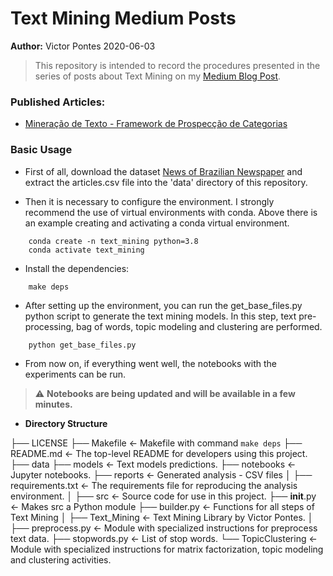 # **Text Mining Medium Posts**

**Author:** Victor Pontes 2020-06-03

> This repository is intended to record the procedures presented in the series of posts about Text Mining on my [Medium Blog Post](https://medium.com/@victoraleff).

### Published Articles:
+ [Mineração de Texto - Framework de Prospecção de Categorias](https://medium.com/@victoraleff)

### **Basic Usage**

+ First of all, download the dataset [News of Brazilian Newspaper](https://www.kaggle.com/marlesson/news-of-the-site-folhauol?select=articles.csv) and extract the articles.csv file into the 'data' directory of this repository.

+ Then it is necessary to configure the environment. I strongly recommend the use of virtual environments with conda. 
Above there is an example creating and activating a conda virtual environment.

```
	conda create -n text_mining python=3.8
	conda activate text_mining
```

+ Install the dependencies:

```
	make deps
```
+ After setting up the environment, you can run the get_base_files.py python script to generate the text mining models. In this step, text pre-processing, bag of words, topic modeling and clustering are performed.

```
	python get_base_files.py
```

+ From now on, if everything went well, the notebooks with the experiments can be run.

> :warning: **Notebooks are being updated and will be available in a few minutes.**

+ **Directory Structure**

├── LICENSE
├── Makefile           <- Makefile with command `make deps`
├── README.md          <- The top-level README for developers using this project.
├── data
├── models             <- Text models predictions.
├── notebooks          <- Jupyter notebooks.
├── reports            <- Generated analysis - CSV files
│
├── requirements.txt   <- The requirements file for reproducing the analysis environment.
│
├── src                <- Source code for use in this project.
    ├── __init__.py    <- Makes src a Python module
    ├── builder.py     <- Functions for all steps of Text Mining 
    │
    ├── Text_Mining    <- Text Mining Library by Victor Pontes.
        │                 
        ├── preprocess.py     <- Module with specialized instructions for preprocess text data.
        ├── stopwords.py      <- List of stop words.
		└── TopicClustering   <- Module with specialized instructions for matrix factorization, 
								 topic modeling and clustering activities.

